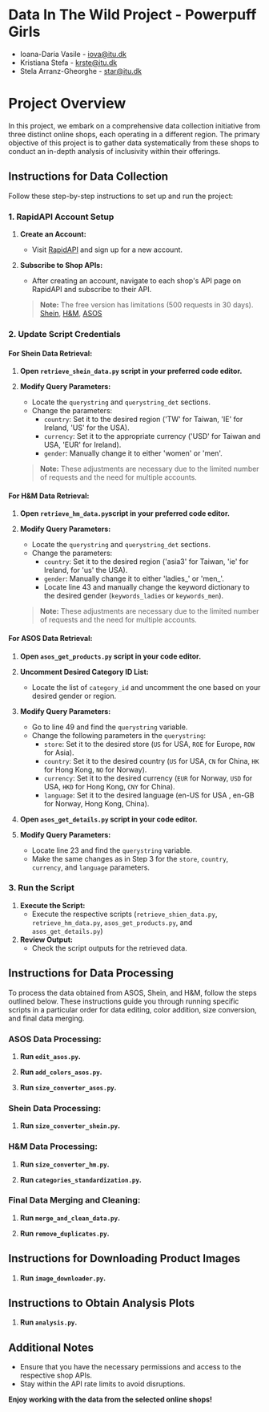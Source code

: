# Data In The Wild Project - Powerpuff Girls
- Ioana-Daria Vasile - iova@itu.dk
- Kristiana Stefa - krste@itu.dk
- Stela Arranz-Gheorghe - star@itu.dk

# Project Overview
In this project, we embark on a comprehensive data collection initiative from three distinct online shops, each operating in a different region. The primary objective of this project is to gather data systematically from these shops to conduct an in-depth analysis of inclusivity within their offerings.


## Instructions for Data Collection

Follow these step-by-step instructions to set up and run the project:

### 1. RapidAPI Account Setup

1. **Create an Account:**
   - Visit [RapidAPI](https://rapidapi.com/) and sign up for a new account.

2. **Subscribe to Shop APIs:**
   - After creating an account, navigate to each shop's API page on RapidAPI and subscribe to their API.
   
   > **Note:** The free version has limitations (500 requests in 30 days). [Shein](https://rapidapi.com/apidojo/api/unofficial-shein/), [H&M](https://rapidapi.com/apidojo/api/hm-hennes-mauritz), [ASOS](https://rapidapi.com/apidojo/api/asos2)

### 2. Update Script Credentials

#### For Shein Data Retrieval:

1. **Open `retrieve_shein_data.py` script in your preferred code editor.**

2. **Modify Query Parameters:**
   - Locate the `querystring` and `querystring_det` sections.
   - Change the parameters:
      - `country`: Set it to the desired region ('TW' for Taiwan, 'IE' for Ireland, 'US' for the USA).
      - `currency`: Set it to the appropriate currency ('USD' for Taiwan and USA, 'EUR' for Ireland).
      - `gender`: Manually change it to either 'women' or 'men'.
   
   > **Note:** These adjustments are necessary due to the limited number of requests and the need for multiple accounts.

#### For H&M Data Retrieval:

1. **Open `retrieve_hm_data.py`script in your preferred code editor.**

2. **Modify Query Parameters:**
   - Locate the `querystring` and `querystring_det` sections.
   - Change the parameters:
      - `country`: Set it to the desired region ('asia3' for Taiwan, 'ie' for Ireland, for 'us' the USA).
      - `gender`: Manually change it to either 'ladies_' or 'men_'.
      - Locate line 43 and manually change the keyword dictionary to the desired gender (`keywords_ladies` or `keywords_men`).
   
   > **Note:** These adjustments are necessary due to the limited number of requests and the need for multiple accounts.

#### For ASOS Data Retrieval:

1. **Open `asos_get_products.py` script in your code editor.**

2. **Uncomment Desired Category ID List:**
   - Locate the list of `category_id` and uncomment the one based on your desired gender or region.

3. **Modify Query Parameters:**
   - Go to line 49 and find the `querystring` variable.
   - Change the following parameters in the `querystring`:
      - `store`: Set it to the desired store (`US` for USA, `ROE` for Europe, `ROW` for Asia).
      - `country`: Set it to the desired country (`US` for USA, `CN` for China, `HK` for Hong Kong, `NO` for Norway).
      - `currency`: Set it to the desired currency (`EUR` for Norway, `USD` for USA, `HKD` for Hong Kong, `CNY` for China).
      - `language`: Set it to the desired language (en-US for USA ,  en-GB for Norway, Hong Kong, China).

4. **Open `asos_get_details.py` script in your code editor.**

5. **Modify Query Parameters:**
   - Locate line 23 and find the `querystring` variable.
   - Make the same changes as in Step 3 for the `store`, `country`, `currency`, and `language` parameters.

### 3. Run the Script

1. **Execute the Script:**
   - Execute the respective scripts (`retrieve_shien_data.py`, `retrieve_hm_data.py`, `asos_get_products.py`, and `asos_get_details.py`) 
2. **Review Output:**
   - Check the script outputs for the retrieved data.


## Instructions for Data Processing

To process the data obtained from ASOS, Shein, and H&M, follow the steps outlined below. These instructions guide you through running specific scripts in a particular order for data editing, color addition, size conversion, and final data merging.

### ASOS Data Processing:

1. **Run `edit_asos.py`.**

2. **Run `add_colors_asos.py`.**

3. **Run `size_converter_asos.py`.**
 

### Shein Data Processing:

1. **Run `size_converter_shein.py`.**

### H&M Data Processing:

1. **Run `size_converter_hm.py`.**
  

2. **Run `categories_standardization.py`.**
   
### Final Data Merging and Cleaning:

1. **Run `merge_and_clean_data.py`.**
  
2. **Run `remove_duplicates.py`.**

## Instructions for Downloading Product Images
1. **Run `image_downloader.py`.**

## Instructions to Obtain Analysis Plots
1. **Run `analysis.py`.**

  
## Additional Notes

- Ensure that you have the necessary permissions and access to the respective shop APIs.
- Stay within the API rate limits to avoid disruptions.

**Enjoy working with the data from the selected online shops!**
